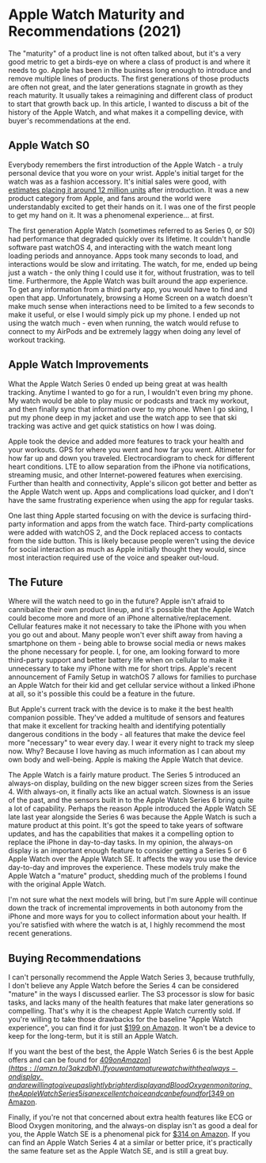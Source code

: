 # Apple Watch Maturity and Recommendations (2021)

The "maturity" of a product line is not often talked about, but it's a very good metric to get a birds-eye on where a class of product is and where it needs to go. Apple has been in the business long enough to introduce and remove multiple lines of products. The first generations of those products are often not great, and the later generations stagnate in growth as they reach maturity. It usually takes a reimagining and different class of product to start that growth back up. In this article, I wanted to discuss a bit of the history of the Apple Watch, and what makes it a compelling device, with buyer's recommendations at the end.

## Apple Watch S0

Everybody remembers the first introduction of the Apple Watch - a truly personal device that you wore on your wrist. Apple's initial target for the watch was as a fashion accessory. It's initial sales were good, with [estimates placing it around 12 million units](https://techcrunch.com/2016/02/05/apple-watch-took-two-thirds-of-smart-watch-market-in-2015-says-analyst/) after introduction. It was a new product category from Apple, and fans around the world were understandably excited to get their hands on it. I was one of the first people to get my hand on it. It was a phenomenal experience... at first.

The first generation Apple Watch (sometimes referred to as Series 0, or S0) had performance that degraded quickly over its lifetime. It couldn't handle software past watchOS 4, and interacting with the watch meant long loading periods and annoyance. Apps took many seconds to load, and interactions would be slow and irritating. The watch, for me, ended up being just a watch - the only thing I could use it for, without frustration, was to tell time. Furthermore, the Apple Watch was built around the app experience. To get any information from a third party app, you would have to find and open that app. Unfortunately, browsing a Home Screen on a watch doesn't make much sense when interactions need to be limited to a few seconds to make it useful, or else I would simply pick up my phone. I ended up not using the watch much - even when running, the watch would refuse to connect to my AirPods and be extremely laggy when doing any level of workout tracking.

## Apple Watch Improvements

What the Apple Watch Series 0 ended up being great at was health tracking. Anytime I wanted to go for a run, I wouldn't even bring my phone. My watch would be able to play music or podcasts and track my workout, and then finally sync that information over to my phone. When I go skiing, I put my phone deep in my jacket and use the watch app to see that ski tracking was active and get quick statistics on how I was doing.

Apple took the device and added more features to track your health and your workouts. GPS for where you went and how far you went. Altimeter for how far up and down you traveled. Electrocardiogram to check for different heart conditions. LTE to allow separation from the iPhone via notifications, streaming music, and other Internet-powered features when exercising. Further than health and connectivity, Apple's silicon got better and better as the Apple Watch went up. Apps and complications load quicker, and I don't have the same frustrating experience when using the app for regular tasks.

One last thing Apple started focusing on with the device is surfacing third-party information and apps from the watch face. Third-party complications were added  with watchOS 2, and the Dock replaced access to contacts from the side button. This is likely because people weren't using the device for social interaction as much as Apple initially thought they would, since most interaction required use of the voice and speaker out-loud.

## The Future

Where will the watch need to go in the future? Apple isn't afraid to cannibalize their own product lineup, and it's possible that the Apple Watch could become more and more of an iPhone alternative/replacement. Cellular features make it not necessary to take the iPhone with you when you go out and about. Many people won't ever shift away from having a smartphone on them - being able to browse social media or news makes the phone necessary for people. I, for one, am looking forward to more third-party support and better battery life when on cellular to make it unnecessary to take my iPhone with me for short trips. Apple's recent announcement of Family Setup in watchOS 7 allows for families to purchase an Apple Watch for their kid and get cellular service without a linked iPhone at all, so it's possible this could be a feature in the future.

But Apple's current track with the device is to make it the best health companion possible. They've added a multitude of sensors and features that make it excellent for tracking health and identifying potentially dangerous conditions in the body - all features that make the device feel more "necessary" to wear every day. I wear it every night to track my sleep now. Why? Because I love having as much information as I can about my own body and well-being. Apple is making the Apple Watch that device.

The Apple Watch is a fairly mature product. The Series 5 introduced an always-on display, building on the new bigger screen sizes from the Series 4. With always-on, it finally acts like an actual watch. Slowness is an issue of the past, and the sensors built in to the Apple Watch Series 6 bring quite a lot of capability. Perhaps the reason Apple introduced the Apple Watch SE late last year alongside the Series 6 was because the Apple Watch is such a mature product at this point. It's got the speed to take years of software updates, and has the capabilities that makes it a compelling option to replace the iPhone in day-to-day tasks. In my opinion, the always-on display is an important enough feature to consider getting a Series 5 or 6 Apple Watch over the Apple Watch SE. It affects the way you use the device day-to-day and improves the experience. These models truly make the Apple Watch a "mature" product, shedding much of the problems I found with the original Apple Watch.

I'm not sure what the next models will bring, but I'm sure Apple will continue down the track of incremental improvements in both autonomy from the iPhone and more ways for you to collect information about your health. If you're satisfied with where the watch is at, I highly recommend the most recent generations. 

## Buying Recommendations

I can't personally recommend the Apple Watch Series 3, because truthfully, I don't believe any Apple Watch before the Series 4 can be considered "mature" in the ways I discussed earlier. The S3 processor is slow for basic tasks, and lacks many of the health features that make later generations so compelling. That's why it is the cheapest Apple Watch currently sold. If you're willing to take those drawbacks for the baseline "Apple Watch experience", you can find it for just [$199 on Amazon](https://amzn.to/3tcZ4uY). It won't be a device to keep for the long-term, but it is still an Apple Watch.

If you want the best of the best, the Apple Watch Series 6 is the best Apple offers and can be found for [$409 on Amazon](https://amzn.to/3akzdbN). If you want a mature watch with the always-on display, and are willing to give up a slightly brighter display and Blood Oxygen monitoring, the Apple Watch Series 5 is an excellent choice and can be found for [$349 on Amazon](https://amzn.to/3tdtkpE).

Finally, if you're not that concerned about extra health features like ECG or Blood Oxygen monitoring, and the always-on display isn't as good a deal for you, the Apple Watch SE is a phenomenal pick for [$314 on Amazon](https://amzn.to/3cno1ho). If you can find an Apple Watch Series 4 at a similar or better price, it's practically the same feature set as the Apple Watch SE, and is still a great buy.

